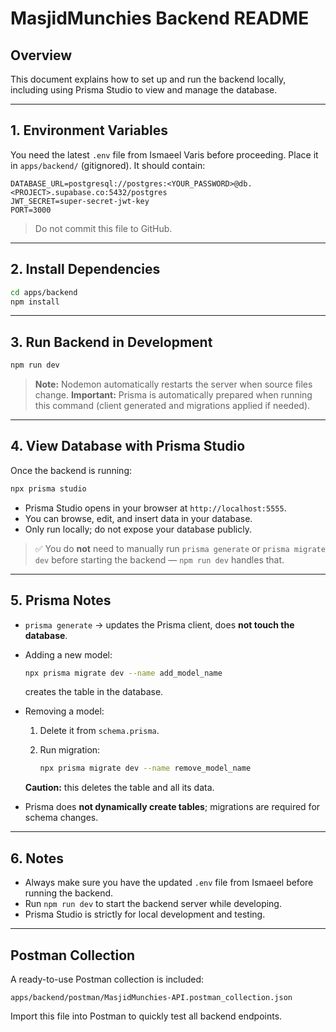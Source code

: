 # MasjidMunchies Backend README

## Overview

This document explains how to set up and run the backend locally, including using Prisma Studio to view and manage the database.

---

## 1. Environment Variables

You need the latest `.env` file from Ismaeel Varis before proceeding. Place it in `apps/backend/` (gitignored). It should contain:

```
DATABASE_URL=postgresql://postgres:<YOUR_PASSWORD>@db.<PROJECT>.supabase.co:5432/postgres
JWT_SECRET=super-secret-jwt-key
PORT=3000
```

> Do not commit this file to GitHub.

---

## 2. Install Dependencies

```bash
cd apps/backend
npm install
```

---

## 3. Run Backend in Development

```bash
npm run dev
```

> **Note:** Nodemon automatically restarts the server when source files change.
> **Important:** Prisma is automatically prepared when running this command (client generated and migrations applied if needed).

---

## 4. View Database with Prisma Studio

Once the backend is running:

```bash
npx prisma studio
```

* Prisma Studio opens in your browser at `http://localhost:5555`.
* You can browse, edit, and insert data in your database.
* Only run locally; do not expose your database publicly.

> ✅ You do **not** need to manually run `prisma generate` or `prisma migrate dev` before starting the backend — `npm run dev` handles that.

---

## 5. Prisma Notes

* `prisma generate` → updates the Prisma client, does **not touch the database**.
* Adding a new model:

  ```bash
  npx prisma migrate dev --name add_model_name
  ```

  creates the table in the database.
* Removing a model:

  1. Delete it from `schema.prisma`.
  2. Run migration:

     ```bash
     npx prisma migrate dev --name remove_model_name
     ```

  **Caution:** this deletes the table and all its data.
* Prisma does **not dynamically create tables**; migrations are required for schema changes.

---

## 6. Notes

* Always make sure you have the updated `.env` file from Ismaeel before running the backend.
* Run `npm run dev` to start the backend server while developing.
* Prisma Studio is strictly for local development and testing.

---

## Postman Collection

A ready-to-use Postman collection is included:

```
apps/backend/postman/MasjidMunchies-API.postman_collection.json
```

Import this file into Postman to quickly test all backend endpoints.
